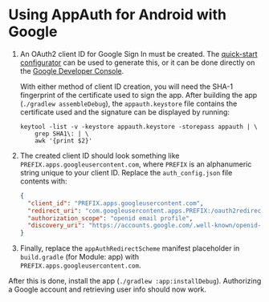# Using AppAuth for Android with Google

1. An OAuth2 client ID for Google Sign In must be created. The
   [quick-start configurator](https://goo.gl/pl2Fu2) can be used to generate this, or it can be
   done directly on the
   [Google Developer Console](https://console.developers.google.com/apis/credentials?project=_).

   With either method of client ID creation, you will need the SHA-1 fingerprint of the certificate
   used to sign the app. After building the app (`./gradlew assembleDebug`), the `appauth.keystore`
   file contains the certificate used and the signature can be displayed by running:

   ```
   keytool -list -v -keystore appauth.keystore -storepass appauth | \
       grep SHA1\: | \
       awk '{print $2}'
   ```

2. The created client ID should look something like `PREFIX.apps.googleusercontent.com`,
   where `PREFIX` is an alphanumeric string unique to your client ID. Replace the `auth_config.json`
   file contents with:

   ```json
   {
     "client_id": "PREFIX.apps.googleusercontent.com",
     "redirect_uri": "com.googleusercontent.apps.PREFIX:/oauth2redirect",
     "authorization_scope": "openid email profile",
     "discovery_uri": "https://accounts.google.com/.well-known/openid-configuration"
   }
   ```

3. Finally, replace the `appAuthRedirectScheme` manifest placeholder in `build.gradle` (for Module: app) with
   `PREFIX.apps.googleusercontent.com`.

After this is done, install the app (`./gradlew :app:installDebug`). Authorizing a Google account
and retrieving user info should now work.
